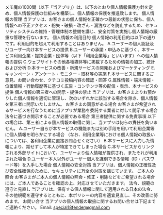 メモ魔の1000問（以下「当アプリ」）は、以下のとおり個人情報保護方針を定め、個人情報保護の仕組みを構築し、個人情報の保護を推進致します。
個人情報の管理
当アプリは、お客さまの個人情報を正確かつ最新の状態に保ち、個人情報への不正アクセス・紛失・破損・改ざん・漏洩などを防止するため、セキュリティシステムの維持・管理体制の整備を講じ、安全対策を実施し個人情報の厳重な管理を行ないます。
個人情報の利用目的
個人情報の利用目的は以下の通りです。利用目的を超えて利用することはありません。
A.ユーザーの個人認証及びユーザー向け本サービスの提供
B.ユーザーの承諾・申込みに基づく、本サービス利用企業・提携企業・団体等（以下「利用企業等」といいます）への個人情報の提供
C.ウェブサイトその他各種媒体等に掲載するための情報の加工、統計および分析
D.本サービスの改善・新規サービスの開発およびマーケティング
E.キャンペーン・アンケート・モニター・取材等の実施
F.本サービスに関するご意見、お問い合わせ、クチコミ投稿内容の確認・回答
G.属性情報・端末情報・位置情報・行動履歴等に基づく広告・コンテンツ等の配信・表示、本サービスの提供
個人情報の第三者への開示・提供の禁止
当アプリは、お客さまよりお預かりした個人情報を適切に管理し、次のいずれかに該当する場合を除き、個人情報を第三者に開示いたしません。
お客さまの同意がある場合
お客さまが希望されるサービスを行なうために当アプリが業務を委託する業者に対して開示する場合
法令に基づき開示することが必要である場合
第三者提供に関する免責事項
以下の場合は、第三者による個人情報の取得に関し、当アプリは何らの責任を負いません。
A.ユーザー自らが本サービスの機能または別の手段を用いて利用企業等に個人情報を明らかにする場合 （なお、利用企業等における個人情報の取扱いについては、各利用企業に直接お問合せください）
B.本サービスに入力した情報により、期せずして本人が特定できてしまった場合
C.本サービスからリンクされる外部サイトにおいて、ユーザーより個人情報が提供され、またそれが利用された場合
D.ユーザー本人以外がユーザー個人を識別できる情報（ID・パスワード等）を入手した場合
個人情報の安全対策
当アプリは、個人情報の正確性及び安全性確保のために、セキュリティに万全の対策を講じています。
ご本人の照会
お客さまがご本人の個人情報の照会・修正・削除などをご希望される場合には、ご本人であることを確認の上、対応させていただきます。
法令、規範の遵守と見直し
当アプリは、保有する個人情報に関して適用される日本の法令、その他規範を遵守するとともに、本ポリシーの内容を適宜見直し、その改善に努めます。
お問い合せ
当アプリの個人情報の取扱に関するお問い合せは下記までご連絡ください。 
Email: special18fender@gmail.com
